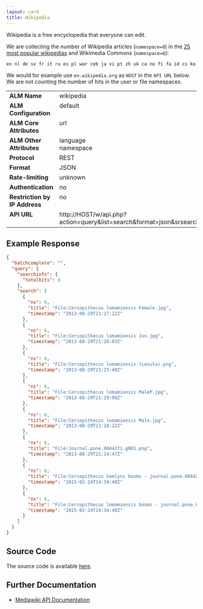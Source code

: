 ```yaml
---
layout: card
title: Wikipedia
---
```


Wikipedia is a free encyclopedia that everyone can edit.

We are collecting the number of Wikipedia articles (`namespace=0`) in the [25 most popular wikipedias](https://meta.wikimedia.org/wiki/List_of_Wikipedias#All_Wikipedias_ordered_by_number_of_articles) and Wikimedia Commons (`namespace=6`):

```sh
en nl de sv fr it ru es pl war ceb ja vi pt zh uk ca no fi fa id cs ko hu ar commons
```

We would for example use `en.wikipedia.org` as `HOST` in the `API URL` below. We are not counting the number of hits in the user or file namespaces.

<table width=100% border="0" cellspacing="0" cellpadding="0">
<tbody>
<tr>
<td valign="top" width=30%><strong>ALM Name</strong></td>
<td valign="top" width=70%>wikipedia</td>
</tr>
<tr>
<td valign="top" width=20%><strong>ALM Configuration</strong></td>
<td valign="top" width=80%>default</td>
</tr>
<tr>
<td valign="top" width=20%><strong>ALM Core Attributes</strong></td>
<td valign="top" width=80%>url</td>
</tr>
<td valign="top" width=20%><strong>ALM Other Attributes</strong></td>
<td valign="top" width=80%>language<br/>namespace</td>
</tr>
<tr>
<td valign="top" width=30%><strong>Protocol</strong></td>
<td valign="top" width=70%>REST</td>
</tr>
<tr>
<td valign="top" width=30%><strong>Format</strong></td>
<td valign="top" width=70%>JSON</td>
</tr>
<tr>
<td valign="top" width=20%><strong>Rate-limiting</strong></td>
<td valign="top" width=80%>unknown</td>
</tr>
<tr>
<td valign="top" width=20%><strong>Authentication</strong></td>
<td valign="top" width=80%>no</td>
</tr>
<tr>
<td valign="top" width=20%><strong>Restriction by IP Address</strong></td>
<td valign="top" width=80%>no</td>
</tr>
<tr>
<td valign="top" width=20%><strong>API URL</strong></td>
<td valign="top" width=80%>http://HOST/w/api.php?action=query&list=search&format=json&srsearch=\"DOI\"+OR+\"URL\"&srnamespace=NAMESPACE&srwhat=text&srinfo=totalhits&srprop=timestamp&rlimit=50&sroffset=0&continue=</td>
</tr>
</tbody>
</table>

## Example Response

```json
{
  "batchcomplete": "",
  "query": {
    "searchinfo": {
      "totalhits": 8
    },
    "search": [
      {
        "ns": 6,
        "title": "File:Cercopithecus lomamiensis Female.jpg",
        "timestamp": "2013-08-29T21:27:22Z"
      },
      {
        "ns": 6,
        "title": "File:Cercopithecus lomamiensis Juv.jpg",
        "timestamp": "2013-08-29T21:28:03Z"
      },
      {
        "ns": 6,
        "title": "File:Cercopithecus lomamiensis (Lesula).png",
        "timestamp": "2013-08-29T21:25:48Z"
      },
      {
        "ns": 6,
        "title": "File:Cercopithecus lomamiensis MaleP.jpg",
        "timestamp": "2013-08-29T21:29:00Z"
      },
      {
        "ns": 6,
        "title": "File:Cercopithecus lomamiensis Male.jpg",
        "timestamp": "2013-08-29T21:28:22Z"
      },
      {
        "ns": 6,
        "title": "File:Journal.pone.0044271.g001.png",
        "timestamp": "2013-08-29T21:14:47Z"
      },
      {
        "ns": 6,
        "title": "File:Cercopithecus hamlyni booms - journal.pone.0044271.s015.ogg",
        "timestamp": "2015-02-24T14:34:48Z"
      },
      {
        "ns": 6,
        "title": "File:Cercopithecus lomamiensis booms - journal.pone.0044271.s016.ogg",
        "timestamp": "2015-02-24T14:34:48Z"
      }
    ]
  }
}
```

## Source Code
The source code is available [here](https://github.com/articlemetrics/lagotto/blob/master/app/models/sources/wikipedia.rb).

## Further Documentation
* [Mediawiki API Documentation](http://www.mediawiki.org/wiki/API:Main_page)
